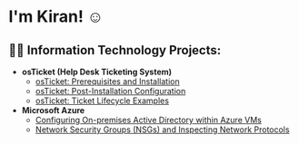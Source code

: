
<h1>I'm Kiran! </a>☺</h1>

<h2>👨‍💻 Information Technology Projects:</h2>

- <b>osTicket (Help Desk Ticketing System)</b>
  - [osTicket: Prerequisites and Installation](https://github.com/knair0/osticket-prereqs)
  - [osTicket: Post-Installation Configuration](https://github.com/knair0/post-install-config)
  - [osTicket: Ticket Lifecycle Examples](https://github.com/knair0/ticket-lifecycle)
- <b>Microsoft Azure</b>
  - [Configuring On-premises Active Directory within Azure VMs](https://github.com/knair0/configure-ad)
  - [Network Security Groups (NSGs) and Inspecting Network Protocols](https://github.com/knair0/azure-network-protocols)
<!--
**knair0/knair0** is a ✨ _special_ ✨ repository because its `README.md` (this file) appears on your GitHub profile.

Here are some ideas to get you started:

- 🔭 I’m currently working on ...
- 🌱 I’m currently learning ...
- 👯 I’m looking to collaborate on ...
- 🤔 I’m looking for help with ...
- 💬 Ask me about ...
- 📫 How to reach me: ...
- 😄 Pronouns: ...
- ⚡ Fun fact: ...
-->
